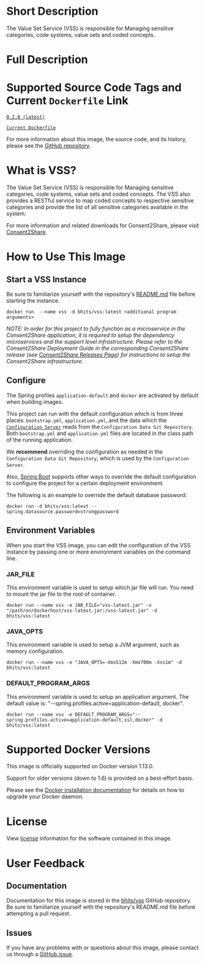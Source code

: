# Short Description

The Value Set Service (VSS) is responsible for Managing sensitive categories, code systems, value sets and coded concepts. 

# Full Description

# Supported Source Code Tags and Current `Dockerfile` Link

[`0.2.0 (latest)`](https://github.com/bhits/vss/releases/tag/0.2.0)

[`Current Dockerfile`](https://github.com/bhits/vss/blob/master/vss/src/main/docker/Dockerfile)

For more information about this image, the source code, and its history, please see the [GitHub repository](https://github.com/bhits/vss).

# What is VSS?

The Value Set Service (VSS) is responsible for Managing sensitive categories, code systems, value sets and coded concepts. The VSS also provides a RESTful service to map coded concepts to respective sensitive categories and provide the list of all sensitive categories available in the system.

For more information and related downloads for Consent2Share, please visit [Consent2Share](https://bhits.github.io/consent2share/).

# How to Use This Image

## Start a VSS Instance

Be sure to familiarize yourself with the repository's [README.md](https://github.com/bhits/vss) file before starting the instance.

`docker run  --name vss -d bhits/vss:latest <additional program arguments>`

*NOTE: In order for this project to fully function as a microservice in the Consent2Share application, it is required to setup the dependency microservices and the support level infrastructure. Please refer to the Consent2Share Deployment Guide in the corresponding Consent2Share release (see [Consent2Share Releases Page](https://github.com/bhits/consent2share/releases)) for instructions to setup the Consent2Share infrastructure.*
 
## Configure

The Spring profiles `application-default` and `docker` are activated by default when building images.

This project can run with the default configuration which is from three places: `bootstrap.yml`, `application.yml`, and the data which the [`Configuration Server`](https://github.com/bhits/config-server) reads from the `Configuration Data Git Repository`. Both `bootstrap.yml` and `application.yml` files are located in the class path of the running application.

We **recommend** overriding the configuration as needed in the `Configuration Data Git Repository`, which is used by the `Configuration Server`.

Also, [Spring Boot](https://projects.spring.io/spring-boot/) supports other ways to override the default configuration to configure the project for a certain deployment environment. 

The following is an example to override the default database password:

`docker run -d bhits/vss:latest --spring.datasource.password=strongpassword`

## Environment Variables

When you start the VSS image, you can edit the configuration of the VSS instance by passing one or more environment variables on the command line. 

### JAR_FILE

This environment variable is used to setup which jar file will run. You need to mount the jar file to the root of container.

`docker run --name vss -e JAR_FILE="vss-latest.jar" -v "/path/on/dockerhost/vss-latest.jar:/vss-latest.jar" -d bhits/vss:latest`

### JAVA_OPTS 

This environment variable is used to setup a JVM argument, such as memory configuration.

`docker run --name vss -e "JAVA_OPTS=-Xms512m -Xmx700m -Xss1m" -d bhits/vss:latest`

### DEFAULT_PROGRAM_ARGS 

This environment variable is used to setup an application argument. The default value is: "--spring.profiles.active=application-default, docker".

`docker run --name vss -e DEFAULT_PROGRAM_ARGS="--spring.profiles.active=application-default,ssl,docker" -d bhits/vss:latest`

# Supported Docker Versions

This image is officially supported on Docker version 1.13.0.

Support for older versions (down to 1.6) is provided on a best-effort basis.

Please see the [Docker installation documentation](https://docs.docker.com/engine/installation/) for details on how to upgrade your Docker daemon.

# License

View [license](https://github.com/bhits/vss/blob/master/LICENSE) information for the software contained in this image.

# User Feedback

## Documentation
 
Documentation for this image is stored in the [bhits/vss](https://github.com/bhits/vss) GitHub repository. Be sure to familiarize yourself with the repository's README.md file before attempting a pull request.

## Issues

If you have any problems with or questions about this image, please contact us through a [GitHub issue](https://github.com/bhits/vss/issues).

